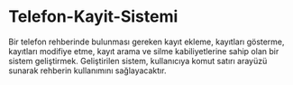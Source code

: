 # Telefon-Kayit-Sistemi
Bir telefon rehberinde bulunması gereken kayıt ekleme, kayıtları gösterme, kayıtları modifiye etme, kayıt arama ve silme kabiliyetlerine sahip olan bir sistem geliştirmek. Geliştirilen sistem, kullanıcıya komut satırı arayüzü sunarak rehberin kullanımını sağlayacaktır.
